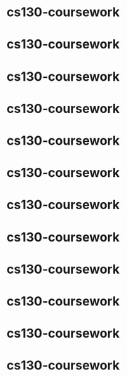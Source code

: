 # cs130-coursework
# cs130-coursework
# cs130-coursework
# cs130-coursework
# cs130-coursework
# cs130-coursework
# cs130-coursework
# cs130-coursework
# cs130-coursework
# cs130-coursework
# cs130-coursework
# cs130-coursework
